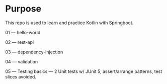 # Purpose
This repo is used to learn and practice Kotlin with Springboot. 

01 — hello-world

02 — rest-api

03 — dependency-injection

04 — validation 

05 — Testing basics — 2
Unit tests w/ JUnit 5, assert/arrange patterns, test slices avoided.
